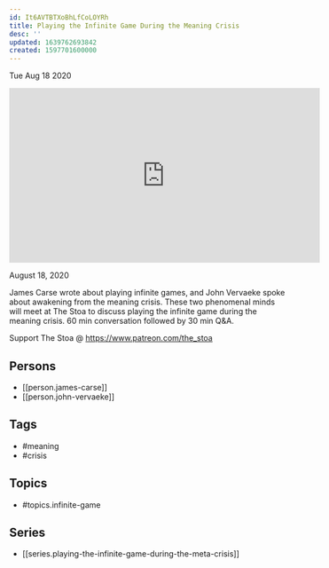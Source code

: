 ```yaml
---
id: It6AVTBTXoBhLfCoLOYRh
title: Playing the Infinite Game During the Meaning Crisis
desc: ''
updated: 1639762693842
created: 1597701600000
---
```





Tue Aug 18 2020

<iframe width="560" height="315" src="https://www.youtube.com/embed/lnTN5ehm85w" title="Playing the Infinite Game During the Meaning Crisis w/ James Carse and John Vervaeke" frameborder="0" allow="accelerometer; autoplay; clipboard-write; encrypted-media; gyroscope; picture-in-picture" allowfullscreen ></iframe>

August 18, 2020

James Carse wrote about playing infinite games, and John Vervaeke spoke about awakening from the meaning crisis. These two phenomenal minds will meet at The Stoa to discuss playing the infinite game during the meaning crisis. 60 min conversation followed by 30 min Q&A. 

Support The Stoa @ https://www.patreon.com/the_stoa

## Persons

- [[person.james-carse]]
- [[person.john-vervaeke]]

## Tags

- #meaning
- #crisis

## Topics

- #topics.infinite-game

## Series

- [[series.playing-the-infinite-game-during-the-meta-crisis]]

